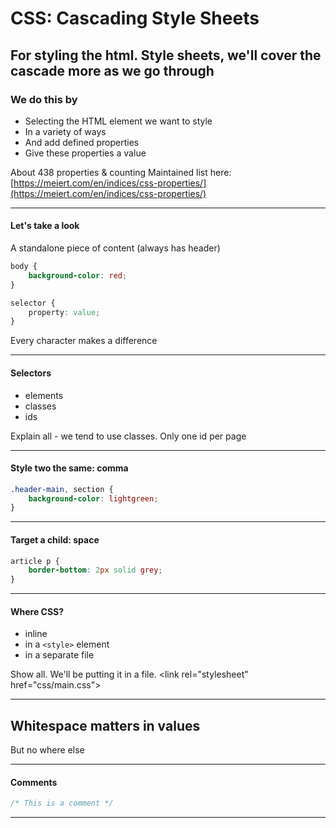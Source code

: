 # CSS: Cascading Style Sheets

For styling the html. Style sheets, we'll cover the cascade more as we go through
---

### We do this by

- Selecting the HTML element we want to style
- In a variety of ways
- And add defined properties
- Give these properties a value

About 438 properties & counting
Maintained list here: [https://meiert.com/en/indices/css-properties/](https://meiert.com/en/indices/css-properties/)

---

#### Let's take a look

A standalone piece of content (always has header)


```css
body {
    background-color: red;
}

selector {
    property: value;
}
```


Every character makes a difference

---

#### Selectors

- elements
- classes
- ids

Explain all - we tend to use classes. Only one id per page

---
#### Style two the same: comma



```css
.header-main, section {
    background-color: lightgreen;
}
```


---
#### Target a child: space



```css
article p {
    border-bottom: 2px solid grey;
}
```



---

#### Where CSS?

- inline
- in a `<style>` element
- in a separate file

Show all. We'll be putting it in a file. &lt;link rel="stylesheet" href="css/main.css">

---
## Whitespace matters in values


But no where else

---

#### Comments



```css
/* This is a comment */
```


---
